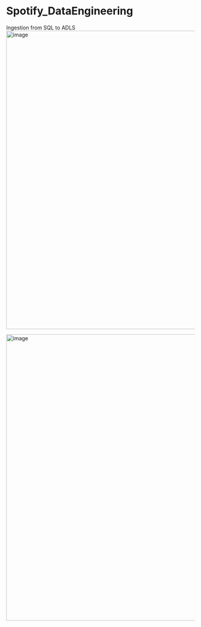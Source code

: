 # Spotify_DataEngineering

Ingestion from SQL to ADLS
<img width="1905" height="797" alt="image" src="https://github.com/user-attachments/assets/4a91a609-29b3-43e3-a2b7-46012b9fa1aa" />

<img width="1902" height="765" alt="image" src="https://github.com/user-attachments/assets/028e28b4-6b20-4010-a341-64e266547dfc" />
